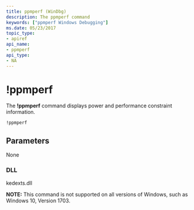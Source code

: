 ```yaml
---
title: ppmperf (WinDbg)
description: The ppmperf command
keywords: ["ppmperf Windows Debugging"]
ms.date: 05/23/2017
topic_type:
- apiref
api_name:
- ppmperf
api_type:
- NA
---
```


# !ppmperf

The **!ppmperf** command displays power and performance constraint information. 


```dbgcmd
!ppmperf
```

## <span id="Parameters"></span><span id="parameters"></span><span id="PARAMETERS"></span>Parameters

None

### <span id="DLL"></span><span id="dll"></span>DLL

 kedexts.dll

**NOTE:** This command is not supported on all versions of Windows, such as Windows 10, Version 1703.
 






